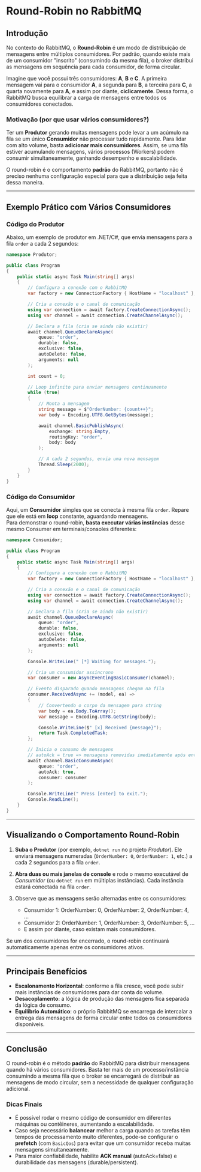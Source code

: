 # Round-Robin no RabbitMQ

## Introdução

No contexto do RabbitMQ, o **Round-Robin** é um modo de distribuição de mensagens entre múltiplos consumidores. Por padrão, quando existe mais de um consumidor "inscrito" (consumindo da mesma fila), o broker distribui as mensagens em sequência para cada consumidor, de forma circular.

Imagine que você possui três consumidores: **A**, **B** e **C**. A primeira mensagem vai para o consumidor **A**, a segunda para **B**, a terceira para **C**, a quarta novamente para **A**, e assim por diante, **ciclicamente**. Dessa forma, o RabbitMQ busca equilibrar a carga de mensagens entre todos os consumidores conectados.

### Motivação (por que usar vários consumidores?)

Ter um **Produtor** gerando muitas mensagens pode levar a um acúmulo na fila se um único **Consumidor** não processar tudo rapidamente. Para lidar com alto volume, basta **adicionar mais consumidores**. Assim, se uma fila estiver acumulando mensagens, vários processos (Workers) podem consumir simultaneamente, ganhando desempenho e escalabilidade.

O round-robin é o comportamento **padrão** do RabbitMQ, portanto não é preciso nenhuma configuração especial para que a distribuição seja feita dessa maneira.

---

## Exemplo Prático com Vários Consumidores

### Código do Produtor

Abaixo, um exemplo de produtor em .NET/C#, que envia mensagens para a fila `order` a cada 2 segundos:

```csharp
namespace Produtor;

public class Program
{
    public static async Task Main(string[] args)
    {
        // Configura a conexão com o RabbitMQ
        var factory = new ConnectionFactory { HostName = "localhost" };

        // Cria a conexão e o canal de comunicação
        using var connection = await factory.CreateConnectionAsync();
        using var channel = await connection.CreateChannelAsync();

        // Declara a fila (cria se ainda não existir)
        await channel.QueueDeclareAsync(
            queue: "order",
            durable: false,
            exclusive: false,
            autoDelete: false,
            arguments: null
        );

        int count = 0;

        // Loop infinito para enviar mensagens continuamente
        while (true)
        {
            // Monta a mensagem
            string message = $"OrderNumber: {count++}";
            var body = Encoding.UTF8.GetBytes(message);

            await channel.BasicPublishAsync(
                exchange: string.Empty,
                routingKey: "order",
                body: body
            );

            // A cada 2 segundos, envia uma nova mensagem
            Thread.Sleep(2000);
        }
    }
}
```

### Código do Consumidor

Aqui, um **Consumidor** simples que se conecta à mesma fila `order`. Repare que ele está em **loop** constante, aguardando mensagens.  
Para demonstrar o round-robin, **basta executar várias instâncias** desse mesmo Consumer em terminais/consoles diferentes:

```csharp
namespace Consumidor;

public class Program
{
    public static async Task Main(string[] args)
    {
        // Configura a conexão com o RabbitMQ
        var factory = new ConnectionFactory { HostName = "localhost" };

        // Cria a conexão e o canal de comunicação
        using var connection = await factory.CreateConnectionAsync();
        using var channel = await connection.CreateChannelAsync();

        // Declara a fila (cria se ainda não existir)
        await channel.QueueDeclareAsync(
            queue: "order",
            durable: false,
            exclusive: false,
            autoDelete: false,
            arguments: null
        );

        Console.WriteLine(" [*] Waiting for messages.");

        // Cria um consumidor assíncrono
        var consumer = new AsyncEventingBasicConsumer(channel);

        // Evento disparado quando mensagens chegam na fila
        consumer.ReceivedAsync += (model, ea) =>
        {
            // Convertendo o corpo da mensagem para string
            var body = ea.Body.ToArray();
            var message = Encoding.UTF8.GetString(body);

            Console.WriteLine($" [x] Received {message}");
            return Task.CompletedTask;
        };

        // Inicia o consumo de mensagens
        // autoAck = true => mensagens removidas imediatamente após entrega
        await channel.BasicConsumeAsync(
            queue: "order",
            autoAck: true,
            consumer: consumer
        );

        Console.WriteLine(" Press [enter] to exit.");
        Console.ReadLine();
    }
}
```

---

## Visualizando o Comportamento Round-Robin

1. **Suba o Produtor** (por exemplo, `dotnet run` no projeto _Produtor_). Ele enviará mensagens numeradas (`OrderNumber: 0`, `OrderNumber: 1`, etc.) a cada 2 segundos para a fila `order`.

2. **Abra duas ou mais janelas de console** e rode o mesmo executável de _Consumidor_ (ou `dotnet run` em múltiplas instâncias). Cada instância estará conectada na fila `order`.

3. Observe que as mensagens serão alternadas entre os consumidores:

   - Consumidor 1: OrderNumber: 0, OrderNumber: 2, OrderNumber: 4, ...
   - Consumidor 2: OrderNumber: 1, OrderNumber: 3, OrderNumber: 5, ...
   - E assim por diante, caso existam mais consumidores.

Se um dos consumidores for encerrado, o round-robin continuará automaticamente apenas entre os consumidores ativos.

---

## Principais Benefícios

- **Escalonamento Horizontal**: conforme a fila cresce, você pode subir mais instâncias de consumidores para dar conta do volume.
- **Desacoplamento**: a lógica de produção das mensagens fica separada da lógica de consumo.
- **Equilíbrio Automático**: o próprio RabbitMQ se encarrega de intercalar a entrega das mensagens de forma circular entre todos os consumidores disponíveis.

---

## Conclusão

O round-robin é o método **padrão** do RabbitMQ para distribuir mensagens quando há vários consumidores. Basta ter mais de um processo/instância consumindo a mesma fila que o broker se encarregará de distribuir as mensagens de modo circular, sem a necessidade de qualquer configuração adicional.

### Dicas Finais

- É possível rodar o mesmo código de consumidor em diferentes máquinas ou contêineres, aumentando a escalabilidade.
- Caso seja necessário **balancear** melhor a carga quando as tarefas têm tempos de processamento muito diferentes, pode-se configurar o **prefetch** (com `BasicQos`) para evitar que um consumidor receba muitas mensagens simultaneamente.
- Para maior confiabilidade, habilite **ACK manual** (autoAck=false) e durabilidade das mensagens (durable/persistent).
    
